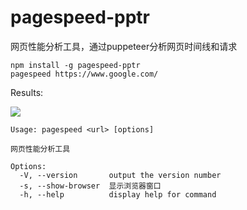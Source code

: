 # pagespeed-pptr

网页性能分析工具，通过puppeteer分析网页时间线和请求

```
npm install -g pagespeed-pptr
pagespeed https://www.google.com/
```

Results:

![](https://panhongxue.github.io/files/pagespeed-pptr.png)


```
Usage: pagespeed <url> [options]

网页性能分析工具

Options:
  -V, --version       output the version number
  -s, --show-browser  显示浏览器窗口
  -h, --help          display help for command 
```
